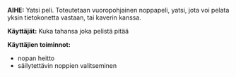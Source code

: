 **AIHE:** Yatsi peli. Toteutetaan vuoropohjainen noppapeli, yatsi, jota voi
pelata yksin tietokonetta vastaan, tai kaverin kanssa.

**Käyttäjät:** Kuka tahansa joka pelistä pitää

**Käyttäjien toiminnot:** 
- nopan heitto
- säilytettävin noppien valitseminen


